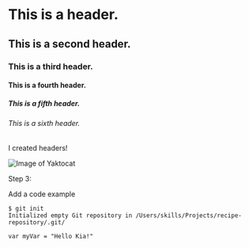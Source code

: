 # This is a header.
## This is a second header.
### This is a third header.
#### This is a fourth header.
##### This is a fifth header.
###### This is a sixth header. 


I created headers!


![Image of Yaktocat](https://octodex.github.com/images/yaktocat.png)


Step 3:

Add a code example

```
$ git init
Initialized empty Git repository in /Users/skills/Projects/recipe-repository/.git/
```

```
var myVar = "Hello Kia!"
```
